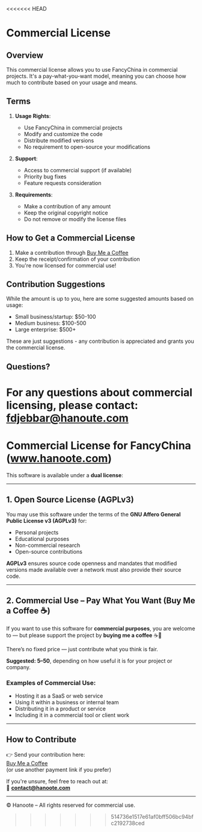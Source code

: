 <<<<<<< HEAD
# Commercial License

## Overview

This commercial license allows you to use FancyChina in commercial projects. It's a pay-what-you-want model, meaning you can choose how much to contribute based on your usage and means.

## Terms

1. **Usage Rights**: 
   - Use FancyChina in commercial projects
   - Modify and customize the code
   - Distribute modified versions
   - No requirement to open-source your modifications

2. **Support**:
   - Access to commercial support (if available)
   - Priority bug fixes
   - Feature requests consideration

3. **Requirements**:
   - Make a contribution of any amount
   - Keep the original copyright notice
   - Do not remove or modify the license files

## How to Get a Commercial License

1. Make a contribution through [Buy Me a Coffee](https://www.buymeacoffee.com/hanoote)
2. Keep the receipt/confirmation of your contribution
3. You're now licensed for commercial use!

## Contribution Suggestions

While the amount is up to you, here are some suggested amounts based on usage:

- Small business/startup: $50-100
- Medium business: $100-500
- Large enterprise: $500+

These are just suggestions - any contribution is appreciated and grants you the commercial license.

## Questions?

For any questions about commercial licensing, please contact: fdjebbar@hanoute.com 
=======
# Commercial License for FancyChina (www.hanoote.com)

This software is available under a **dual license**:

---

## 1. Open Source License (AGPLv3)

You may use this software under the terms of the **GNU Affero General Public License v3 (AGPLv3)** for:

- Personal projects  
- Educational purposes  
- Non-commercial research  
- Open-source contributions  

**AGPLv3** ensures source code openness and mandates that modified versions made available over a network must also provide their source code.

---

## 2. Commercial Use – Pay What You Want (Buy Me a Coffee ☕)

If you want to use this software for **commercial purposes**, you are welcome to — but please support the project by **buying me a coffee** ☕💛

There’s no fixed price — just contribute what you think is fair.

**Suggested: $5–$50**, depending on how useful it is for your project or company.

### Examples of Commercial Use:

- Hosting it as a SaaS or web service  
- Using it within a business or internal team  
- Distributing it in a product or service  
- Including it in a commercial tool or client work

---

## How to Contribute

👉 Send your contribution here:  
[Buy Me a Coffee](https://www.buymeacoffee.com/hanoote)  
(or use another payment link if you prefer)

If you're unsure, feel free to reach out at:  
📧 **contact@hanoote.com**

---

© Hanoote – All rights reserved for commercial use.  
>>>>>>> 514736e1517e61af0bff506bc94bfc2192738ced
